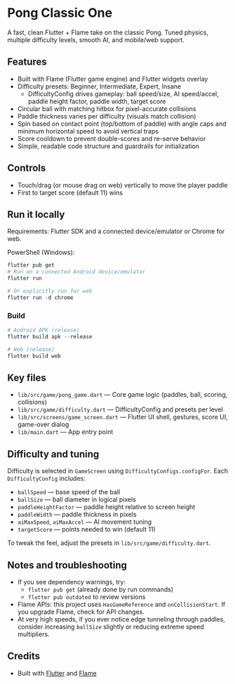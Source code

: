 # Pong Classic One

A fast, clean Flutter + Flame take on the classic Pong. Tuned physics, multiple difficulty levels, smooth AI, and mobile/web support.

## Features

- Built with Flame (Flutter game engine) and Flutter widgets overlay
- Difficulty presets: Beginner, Intermediate, Expert, Insane
	- DifficultyConfig drives gameplay: ball speed/size, AI speed/accel, paddle height factor, paddle width, target score
- Circular ball with matching hitbox for pixel-accurate collisions
- Paddle thickness varies per difficulty (visuals match collision)
- Spin based on contact point (top/bottom of paddle) with angle caps and minimum horizontal speed to avoid vertical traps
- Score cooldown to prevent double-scores and re-serve behavior
- Simple, readable code structure and guardrails for initialization

## Controls

- Touch/drag (or mouse drag on web) vertically to move the player paddle
- First to target score (default 11) wins

## Run it locally

Requirements: Flutter SDK and a connected device/emulator or Chrome for web.

PowerShell (Windows):

```powershell
flutter pub get
# Run on a connected Android device/emulator
flutter run

# Or explicitly run for web
flutter run -d chrome
```

### Build

```powershell
# Android APK (release)
flutter build apk --release

# Web (release)
flutter build web
```

## Key files

- `lib/src/game/pong_game.dart` — Core game logic (paddles, ball, scoring, collisions)
- `lib/src/game/difficulty.dart` — DifficultyConfig and presets per level
- `lib/src/screens/game_screen.dart` — Flutter UI shell, gestures, score UI, game-over dialog
- `lib/main.dart` — App entry point

## Difficulty and tuning

Difficulty is selected in `GameScreen` using `DifficultyConfigs.configFor`. Each `DifficultyConfig` includes:

- `ballSpeed` — base speed of the ball
- `ballSize` — ball diameter in logical pixels
- `paddleHeightFactor` — paddle height relative to screen height
- `paddleWidth` — paddle thickness in pixels
- `aiMaxSpeed`, `aiMaxAccel` — AI movement tuning
- `targetScore` — points needed to win (default 11)

To tweak the feel, adjust the presets in `lib/src/game/difficulty.dart`.

## Notes and troubleshooting

- If you see dependency warnings, try:
	- `flutter pub get` (already done by run commands)
	- `flutter pub outdated` to review versions
- Flame APIs: this project uses `HasGameReference` and `onCollisionStart`. If you upgrade Flame, check for API changes.
- At very high speeds, if you ever notice edge tunneling through paddles, consider increasing `ballSize` slightly or reducing extreme speed multipliers.

## Credits

- Built with [Flutter](https://flutter.dev) and [Flame](https://flame-engine.org)

